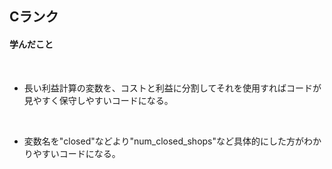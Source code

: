 ## Cランク

#### 学んだこと  
<br>

- 長い利益計算の変数を、コストと利益に分割してそれを使用すればコードが見やすく保守しやすいコードになる。  
<br>  

- 変数名を"closed"などより"num_closed_shops"など具体的にした方がわかりやすいコードになる。